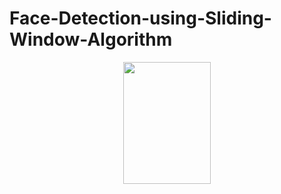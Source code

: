 # Face-Detection-using-Sliding-Window-Algorithm

<p align="center">
  <img src="master/html//img/download%20(4).png" width=140 height=195>
</p>


